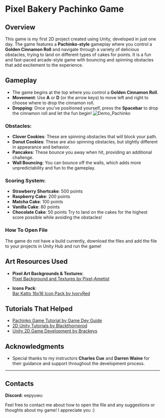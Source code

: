 # Pixel Bakery Pachinko Game

## Overview

This game is my first 2D project created using Unity, developed in just one day. The game features a **Pachinko-style** gameplay where you control a **Golden Cinnamon Roll** and navigate through a variety of delicious obstacles, trying to land on different types of cakes for points. It is a fun and fast-paced arcade-style game with bouncing and spinning obstacles that add excitement to the experience.

## Gameplay

- The game begins at the top where you control a **Golden Cinnamon Roll**.
- **Movement**: Use **A** or **D** (or the arrow keys) to move left and right to choose where to drop the cinnamon roll.
- **Dropping**: Once you've positioned yourself, press the **Spacebar** to drop the cinnamon roll and let the fun begin!
![Demo_Pachinko](https://github.com/user-attachments/assets/725e78b7-fe8b-4696-90f5-19633b52614b)

### Obstacles:
- **Clover Cookies**: These are spinning obstacles that will block your path.
- **Donut Cookies**: These are also spinning obstacles, but slightly different in appearance and behavior.
- **Pancakes**: These bounce you away when hit, providing an additional challenge.
- **Wall Bouncing**: You can bounce off the walls, which adds more unpredictability and fun to the gameplay.

### Scoring System:
- **Strawberry Shortcake**: 500 points
- **Raspberry Cake**: 200 points
- **Matcha Cake**: 100 points
- **Vanilla Cake**: 80 points
- **Chocolate Cake**: 50 points
Try to land on the cakes for the highest score possible while avoiding the obstacles!

### How To Open File

The game do not have a build currently, download the files and add the file to your projects in Unity Hub and run the game!
  
## Art Resources Used

- **Pixel Art Backgrounds & Textures**:  
  [Pixel Background and Textures by Pixel-Ametist](https://pixel-ametist.itch.io/pixel-background-and-textures)
  
- **Icons Pack**:  
  [Bar Katto 16x16 Icon Pack by IvoryRed](https://ivoryred.itch.io/bar-katto-16x16-icon-pack)

## Tutorials That Helped

- [Pachinko Game Tutorial by Game Dev Guide](https://www.youtube.com/watch?v=liDKiD6yv8E)
- [2D Unity Tutorials by Blackthornprod](https://www.youtube.com/watch?v=MFyrt3t5nXU)
- [Unity 2D Game Development by Brackeys](https://www.youtube.com/watch?v=EV4wFb78FFs)

## Acknowledgments

- Special thanks to my instructors **Charles Cue** and **Darren Waine** for their guidance and support throughout the development process.

---
## Contacts

**Discord:** eepyuwu

Feel free to contact me about how to open the file and any suggestions or thoughts about my game! I appreciate you :)

